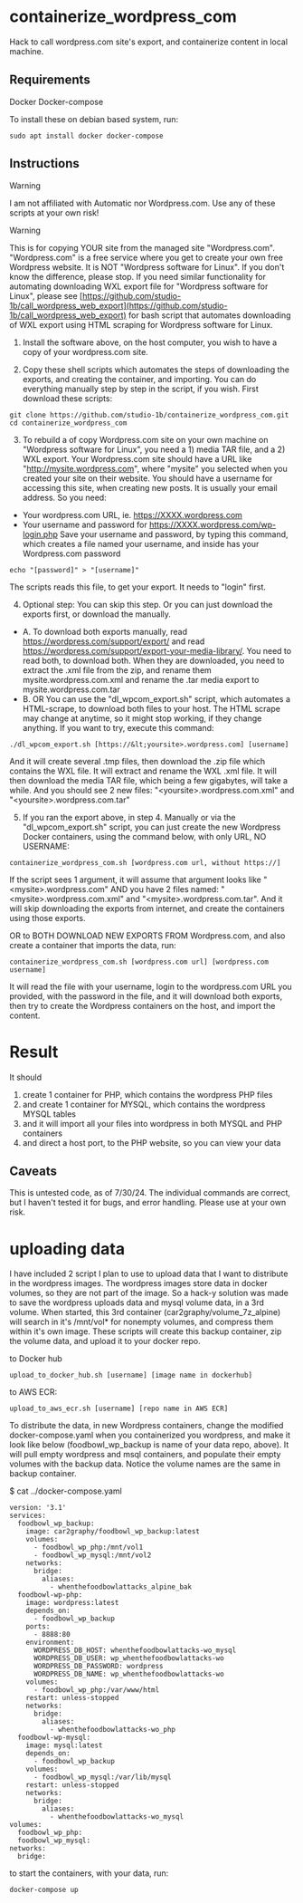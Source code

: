 # containerize_wordpress_com
Hack to call wordpress.com site's export, and containerize content in local machine.

## Requirements
Docker
Docker-compose

To install these on debian based system, run:
```
sudo apt install docker docker-compose
```

## Instructions
> [!WARNING]
> I am not affiliated with Automatic nor Wordpress.com.  Use any of these scripts at your own risk!

> [!WARNING]
> This is for copying YOUR site from the managed site "Wordpress.com".  "Wordpress.com" is a free service where you get to create your own free Wordpress website.  It is NOT "Wordpress software for Linux".  If you don't know the difference, please stop.
> If you need similar functionality for automating downloading WXL export file for "Wordpress software for Linux", please see [https://github.com/studio-1b/call_wordpress_web_export](https://github.com/studio-1b/call_wordpress_web_export) for bash script that automates downloading of WXL export using HTML scraping for Wordpress software for Linux.  

1. Install the software above, on the host computer, you wish to have a copy of your wordpress.com site.

2. Copy these shell scripts which automates the steps of downloading the exports, and creating the container, and importing.  You can do everything manually step by step in the script, if you wish.  First download these scripts:
```
git clone https://github.com/studio-1b/containerize_wordpress_com.git
cd containerize_wordpress_com
```

3. To rebuild a of copy Wordpress.com site on your own machine on "Wordpress software for Linux", you need a 1) media TAR file, and a 2) WXL export.  Your Wordpress.com site should have a URL like "http://mysite.wordpress.com", where "mysite" you selected when you created your site on their website.  You should have a username for accessing this site, when creating new posts.  It is usually your email address.  So you need:
* Your wordpress.com URL, ie. https://XXXX.wordpress.com
* Your username and password for https://XXXX.wordpress.com/wp-login.php
Save your username and password, by typing this command, which creates a file named your username, and inside has your Wordpress.com password
```
echo "[password]" > "[username]"
```
The scripts reads this file, to get your export.  It needs to "login" first.

4. Optional step: You can skip this step.  Or you can just download the exports first, or download the manually.  
* A. To download both exports manually, read https://wordpress.com/support/export/ and read https://wordpress.com/support/export-your-media-library/.  You need to read both, to download both.  When they are downloaded, you need to extract the .xml file from the zip, and rename them mysite.wordpress.com.xml and rename the .tar media export to mysite.wordpress.com.tar
* B. OR You can use the "dl_wpcom_export.sh" script, which automates a HTML-scrape, to download both files to your host.  The HTML scrape may change at anytime, so it might stop working, if they change anything.  If you want to try, execute this command:
```
./dl_wpcom_export.sh [https://&lt;yoursite>.wordpress.com] [username]
```
And it will create several .tmp files, then download the .zip file which contains the WXL file.  It will extract and rename the WXL .xml file.  It will then download the media TAR file, which being a few gigabytes, will take a while.  And you should see 2 new files: "&lt;yoursite>.wordpress.com.xml" and "&lt;yoursite>.wordpress.com.tar"

5. If you ran the export above, in step 4.  Manually or via the "dl_wpcom_export.sh" script, you can just create the new Wordpress Docker containers, using the command below, with only URL, NO USERNAME:
```
containerize_wordpress_com.sh [wordpress.com url, without https://]
```
If the script sees 1 argument, it will assume that argument looks like "&lt;mysite>.wordpress.com" AND you have 2 files named: "&lt;mysite>.wordpress.com.xml" and "&lt;mysite>.wordpress.com.tar".  And it will skip downloading the exports from internet, and create the containers using those exports.

OR to BOTH DOWNLOAD NEW EXPORTS FROM Wordpress.com, and also create a container that imports the data, run:
```
containerize_wordpress_com.sh [wordpress.com url] [wordpress.com username]
```
It will read the file with your username, login to the wordpress.com URL you provided, with the password in the file, and it will download both exports, then try to create the Wordpress containers on the host, and import the content.


# Result
It should 
1. create 1 container for PHP, which contains the wordpress PHP files
2. and create 1 container for MYSQL, which contains the wordpress MYSQL tables
3. and it will import all your files into wordpress in both MYSQL and PHP containers
4. and direct a host port, to the PHP website, so you can view your data

## Caveats
This is untested code, as of 7/30/24.  The individual commands are correct, but I haven't tested it for bugs, and error handling.  Please use at your own risk.

# uploading data

I have included 2 script I plan to use to upload data that I want to distribute in the wordpress images.  The wordpress images store data in docker volumes, so they are not part of the image.  So a hack-y solution was made to save the wordpress uploads data and mysql volume data, in a 3rd volume.  When started, this 3rd container (car2graphy/volume_7z_alpine) will search in it's /mnt/vol* for nonempty volumes, and compress them within it's own image.  These scripts will create this backup container, zip the volume data, and upload it to your docker repo.

to Docker hub
```
upload_to_docker_hub.sh [username] [image name in dockerhub]
```

to AWS ECR:
```
upload_to_aws_ecr.sh [username] [repo name in AWS ECR]
```

To distribute the data, in new Wordpress containers, change the modified docker-compose.yaml when you containerized you wordpress, and make it look like below (foodbowl_wp_backup is name of your data repo, above).  It will pull empty wordpress and msql containers, and populate their empty volumes with the backup data.  Notice the volume names are the same in backup container.

$ cat ../docker-compose.yaml 
```
version: '3.1'
services:
  foodbowl_wp_backup:
    image: car2graphy/foodbowl_wp_backup:latest
    volumes:
      - foodbowl_wp_php:/mnt/vol1
      - foodbowl_wp_mysql:/mnt/vol2
    networks:
      bridge:
        aliases:
          - whenthefoodbowlattacks_alpine_bak
  foodbowl-wp-php:
    image: wordpress:latest
    depends_on:
      - foodbowl_wp_backup
    ports:
      - 8888:80
    environment:
      WORDPRESS_DB_HOST: whenthefoodbowlattacks-wo_mysql
      WORDPRESS_DB_USER: wp_whenthefoodbowlattacks-wo
      WORDPRESS_DB_PASSWORD: wordpress
      WORDPRESS_DB_NAME: wp_whenthefoodbowlattacks-wo
    volumes:
      - foodbowl_wp_php:/var/www/html
    restart: unless-stopped
    networks:
      bridge:
        aliases:
          - whenthefoodbowlattacks-wo_php
  foodbowl-wp-mysql:
    image: mysql:latest
    depends_on:
      - foodbowl_wp_backup
    volumes:
      - foodbowl_wp_mysql:/var/lib/mysql
    restart: unless-stopped
    networks:
      bridge:
        aliases:
          - whenthefoodbowlattacks-wo_mysql
volumes:
  foodbowl_wp_php:
  foodbowl_wp_mysql:
networks:
  bridge:
```

to start the containers, with your data, run:
```
docker-compose up
```

